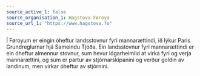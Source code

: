 ```yaml
---
source_active_1: false
source_organisation_1: Hagstova Føroya
source_url_1: "https://www.hagstova.fo"
---
```

Í Føroyum er eingin óheftur landsstovnur fyri mannarættindi, ið lýkur Paris Grundreglurnar hjá Sameindu Tjóða.
Ein landsstovnur fyri mannarættindi er ein óheftur almennur stovnur, sum hevur lógarheimild at virka fyri og verja mannarættini, og sum er partur av stjórnarskipanini og verður goldin av landinum, men virkar óheftur av stjórnini.
